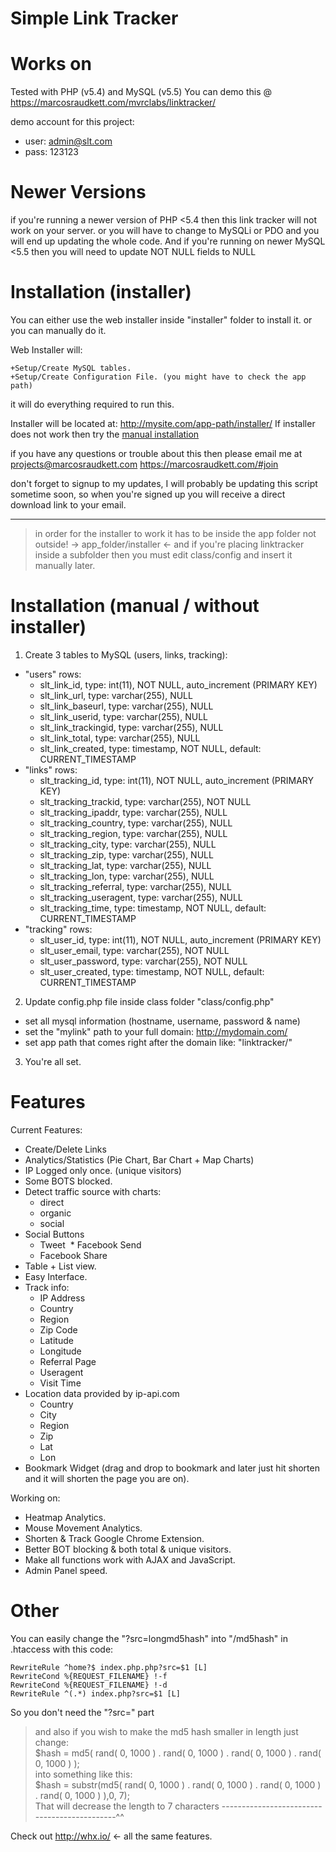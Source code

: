 # Simple Link Tracker

# Works on
Tested with PHP (v5.4) and MySQL (v5.5)
You can demo this @ https://marcosraudkett.com/mvrclabs/linktracker/

demo account for this project:
- user: admin@slt.com
- pass: 123123

# Newer Versions
if you're running a newer version of PHP <5.4 then this link tracker will not work on your server.
or you will have to change to MySQLi or PDO and you will end up updating the whole code.
And if you're running on newer MySQL <5.5 then you will need to update NOT NULL fields to NULL


# Installation (installer)
You can either use the web installer inside "installer" folder to install it.
or you can manually do it.

Web Installer will:

	+Setup/Create MySQL tables.
	+Setup/Create Configuration File. (you might have to check the app path)

it will do everything required to run this.

Installer will be located at:
http://mysite.com/app-path/installer/ If installer does not work then try the [manual installation](https://github.com/marcosraudkett/Link-Tracker/blob/master/README.md#installation-manual--without-installer)

if you have any questions or trouble about this then please email me at
projects@marcosraudkett.com
https://marcosraudkett.com/#join

don't forget to signup to my updates, I will probably be updating this script sometime soon,
so when you're signed up you will receive a direct download link to your email.

---------------------------
> in order for the installer to work it has to be inside the app folder not outside! -> app_folder/installer <-
> and if you're placing linktracker inside a subfolder then you must edit class/config and insert it manually later.

# Installation (manual / without installer)

1. Create 3 tables to MySQL (users, links, tracking):
 * "users" rows:
   * slt_link_id, type: int(11), NOT NULL, auto_increment (PRIMARY KEY)
   * slt_link_url, type: varchar(255), NULL
   * slt_link_baseurl, type: varchar(255), NULL
   * slt_link_userid, type: varchar(255), NULL
   * slt_link_trackingid, type: varchar(255), NULL
   * slt_link_total, type: varchar(255), NULL
   * slt_link_created, type: timestamp, NOT NULL, default: CURRENT_TIMESTAMP
 * "links" rows:
   * slt_tracking_id, type: int(11), NOT NULL, auto_increment (PRIMARY KEY)
   * slt_tracking_trackid, type: varchar(255), NOT NULL
   * slt_tracking_ipaddr, type: varchar(255), NULL
   * slt_tracking_country, type: varchar(255), NULL
   * slt_tracking_region, type: varchar(255), NULL
   * slt_tracking_city, type: varchar(255), NULL
   * slt_tracking_zip, type: varchar(255), NULL
   * slt_tracking_lat, type: varchar(255), NULL
   * slt_tracking_lon, type: varchar(255), NULL
   * slt_tracking_referral, type: varchar(255), NULL
   * slt_tracking_useragent, type: varchar(255), NULL
   * slt_tracking_time, type: timestamp, NOT NULL, default: CURRENT_TIMESTAMP
 * "tracking" rows:
   * slt_user_id, type: int(11), NOT NULL, auto_increment (PRIMARY KEY)
   * slt_user_email, type: varchar(255), NOT NULL
   * slt_user_password, type: varchar(255), NOT NULL
   * slt_user_created, type: timestamp, NOT NULL, default: CURRENT_TIMESTAMP
2. Update config.php file inside class folder "class/config.php"
 * set all mysql information (hostname, username, password & name)
 * set the "mylink" path to your full domain: http://mydomain.com/
 * set app path that comes right after the domain like: "linktracker/"
3. You're all set.

# Features
Current Features:
* Create/Delete Links
* Analytics/Statistics (Pie Chart, Bar Chart + Map Charts)
* IP Logged only once. (unique visitors)
* Some BOTS blocked.
* Detect traffic source with charts: 
  * direct
  * organic
  * social
* Social Buttons
  * Tweet
  * Facebook Send
  * Facebook Share
* Table + List view.
* Easy Interface.
* Track info: 
  * IP Address
  * Country
  * Region
  * Zip Code
  * Latitude
  * Longitude
  * Referral Page
  * Useragent
  * Visit Time
* Location data provided by ip-api.com 
  * Country
  * City
  * Region
  * Zip
  * Lat
  * Lon
* Bookmark Widget (drag and drop to bookmark and later just hit shorten and it will shorten the page you are on).

Working on:
* Heatmap Analytics.
* Mouse Movement Analytics.
* Shorten & Track Google Chrome Extension.
* Better BOT blocking & both total & unique visitors.
* Make all functions work with AJAX and JavaScript.
* Admin Panel speed.



# Other

You can easily change the "?src=longmd5hash" into "/md5hash" in .htaccess with this code:

	RewriteRule ^home?$ index.php.php?src=$1 [L]
	RewriteCond %{REQUEST_FILENAME} !-f
	RewriteCond %{REQUEST_FILENAME} !-d
	RewriteRule ^(.*) index.php?src=$1 [L]
	
So you don't need the "?src=" part

> and also if you wish to make the md5 hash smaller in length just change: <br>
> $hash = md5( rand( 0, 1000 ) . rand( 0, 1000 ) . rand( 0, 1000 ) . rand( 0, 1000 ) ); <br>
> into something like this: <br>
> $hash = substr(md5( rand( 0, 1000 ) . rand( 0, 1000 ) . rand( 0, 1000 ) . rand( 0, 1000 ) ),0, 7); <br>
> That will decrease the length to 7 characters ---------------------------------------------^^

Check out http://whx.io/ <- all the same features.
